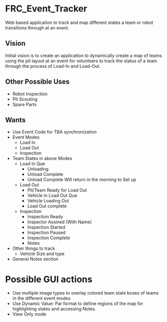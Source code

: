# FRC_Event_Tracker
Web based application to track and map different states a team or robot transitions through at an event.  

## Vision
Initial vision is to create an application to dynamically create a map of teams using the pit layout at an event for volunteers to track the status of a team through the process of Load-In and Load-Out. 

## Other Possible Uses 
* Robot Inspection
* Pit Scouting
* Spare Parts

## Wants
* Use Event Code for TBA synchronization
* Event Modes
    * Load In
    * Load Out
    * Inspection 
* Team States in above Modes
    * Load In Que
        * Unloading
        * Unload Complete
        * Unload Complete Will return in the morning to Set up
    * Load Out
        * Pit/Team Ready for Load Out
        * Vehicle in Load Out Que
        * Vehicle Loading Out
        * Load Out complete
    * Inspection
        * Inspection Ready
        * Inspector Assined (With Name)
        * Inspection Started
        * Inspection Paused
        * Inspection Complete
        * Notes
* Other things to track
    * Vehicle Size and type
* General Notes section

# Possible GUI actions
* Use multiple image types to overlay colored team state boxes of teams in the different event modes
* Use Dynamic Value: Par format to define regions of the map for highlighting states and accessing Notes.
* View Only mode



